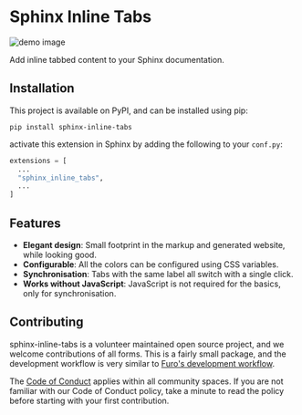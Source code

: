 # Sphinx Inline Tabs

![demo image](https://raw.githubusercontent.com/pradyunsg/sphinx-inline-tabs/main/docs/_static/demo.png)

<!-- start-include-here -->

Add inline tabbed content to your Sphinx documentation.

## Installation

This project is available on PyPI, and can be installed using pip:

```
pip install sphinx-inline-tabs
```

activate this extension in Sphinx by adding the following to your `conf.py`:

```python
extensions = [
  ...
  "sphinx_inline_tabs",
  ...
]
```

## Features

- **Elegant design**: Small footprint in the markup and generated website, while looking good.
- **Configurable**: All the colors can be configured using CSS variables.
- **Synchronisation**: Tabs with the same label all switch with a single click.
- **Works without JavaScript**: JavaScript is not required for the basics, only for synchronisation.

<!-- end-include-here -->

## Contributing

sphinx-inline-tabs is a volunteer maintained open source project, and we welcome contributions of all forms. This is a fairly small package, and the development workflow is very similar to [Furo's development workflow](https://pradyunsg.me/furo/contributing/workflow/).

The [Code of Conduct](CODE_OF_CONDUCT.md) applies within all community spaces. If you are not familiar with our Code of Conduct policy, take a minute to read the policy before starting with your first contribution.
